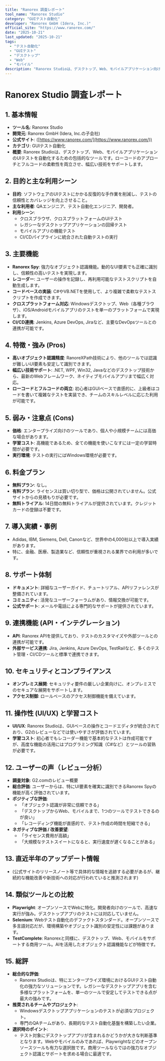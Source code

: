 ```yaml
---
title: "Ranorex 調査レポート"
tool_name: "Ranorex Studio"
category: "GUIテスト自動化"
developer: "Ranorex GmbH (Idera, Inc.)"
official_site: "https://www.ranorex.com/"
date: "2025-10-21"
last_updated: "2025-10-21"
tags:
  - "テスト自動化"
  - "GUIテスト"
  - "デスクトップ"
  - "Web"
  - "モバイル"
description: "Ranorex Studioは、デスクトップ、Web、モバイルアプリケーション向けの堅牢なGUIテスト自動化ツールです。"
---
```


# **Ranorex Studio 調査レポート**

## **1. 基本情報**

* **ツール名**: Ranorex Studio
* **開発元**: Ranorex GmbH (Idera, Inc.の子会社)
* **公式サイト**: ([https://www.ranorex.com/](https://www.ranorex.com/))
* **カテゴリ**: GUIテスト自動化
* **概要**: Ranorex Studioは、デスクトップ、Web、モバイルアプリケーションのUIテストを自動化するための包括的なツールです。ローコードのアプローチとフルコードの柔軟性を両立させ、幅広い技術をサポートします。

## **2. 目的と主な利用シーン**

* **目的**: ソフトウェアのUIテストにかかる反復的な手作業を削減し、テストの信頼性とカバレッジを向上させること。
* **主な利用者**: QAエンジニア、テスト自動化エンジニア、開発者。
* **利用シーン**:
    * クロスブラウザ、クロスプラットフォームのUIテスト
    * レガシーなデスクトップアプリケーションの回帰テスト
    * モバイルアプリの機能テスト
    * CI/CDパイプラインに統合された自動テストの実行

## **3. 主要機能**

* **Ranorex Spy**: 強力なオブジェクト認識機能。動的なUI要素でも正確に識別し、信頼性の高いテストを実現します。
* **レコーダー**: ユーザーの操作を記録し、再利用可能なテストスクリプトを自動生成します。
* **コードベースの実装**: C#やVB.NETを使用して、より複雑で柔軟なテストスクリプトを作成できます。
* **クロスプラットフォーム対応**: Windowsデスクトップ、Web（各種ブラウザ）、iOS/Androidモバイルアプリのテストを単一のプラットフォームで実現します。
* **CI/CD連携**: Jenkins, Azure DevOps, Jiraなど、主要なDevOpsツールとの連携が可能です。

## **4. 特徴・強み (Pros)**

* **高いオブジェクト認識精度**: RanoreXPath技術により、他のツールでは認識が難しいUI要素も安定して識別できます。
* **幅広い技術サポート**: .NET, WPF, Win32, Javaなどのデスクトップ技術から、最新のWebフレームワーク、ネイティブモバイルアプリまで幅広く対応。
* **ローコードとフルコードの両立**: 初心者はGUIベースで直感的に、上級者はコードを書いて複雑なテストを実装でき、チームのスキルレベルに応じた利用が可能です。

## **5. 弱み・注意点 (Cons)**

* **価格**: エンタープライズ向けのツールであり、個人や小規模チームには高価な場合があります。
* **学習コスト**: 高機能であるため、全ての機能を使いこなすには一定の学習時間が必要です。
* **実行環境**: テストの実行にはWindows環境が必要です。

## **6. 料金プラン**

* **無料プラン**: なし。
* **有料プラン**: ライセンスは買い切り型で、価格は公開されていません。公式サイトからの見積もりが必要です。
* **無料トライアル**: 14日間の無料トライアルが提供されています。クレジットカードの登録は不要です。

## **7. 導入実績・事例**

* Adidas, IBM, Siemens, Dell, Canonなど、世界中の4,000社以上で導入実績があります。
* 特に、金融、医療、製造業など、信頼性が重視される業界での利用が多いです。

## **8. サポート体制**

* **ドキュメント**: 詳細なユーザーガイド、チュートリアル、APIリファレンスが整備されています。
* **コミュニティ**: 活発なユーザーフォーラムがあり、情報交換が可能です。
* **公式サポート**: メールや電話による専門的なサポートが提供されています。

## **9. 連携機能 (API・インテグレーション)**

* **API**: Ranorex APIを提供しており、テストのカスタマイズや外部ツールとの連携が可能です。
* **外部サービス連携**: Jira, Jenkins, Azure DevOps, TestRailなど、多くのテスト管理・CI/CDツールと標準で連携できます。

## **10. セキュリティとコンプライアンス**

* **オンプレミス展開**: セキュリティ要件の厳しい企業向けに、オンプレミスでのセキュアな展開をサポートします。
* **アクセス制御**: ロールベースのアクセス制御機能を備えています。

## **11. 操作性 (UI/UX) と学習コスト**

* **UI/UX**: Ranorex Studioは、GUIベースの操作とコードエディタが統合されており、G2のレビューなどでは使いやすさが評価されています。
* **学習コスト**: 初心者でもレコーダー機能で基本的なテストは作成可能ですが、高度な機能の活用にはプログラミング知識（C#など）とツールの習熟が必要です。

## **12. ユーザーの声（レビュー分析）**

* **調査対象**: G2.comのレビュー概要
* **総合評価**: ユーザーからは、特にUI要素を確実に識別できるRanorex Spyの機能が高く評価されています。
* **ポジティブな評価**:
    * 「オブジェクト認識が非常に信頼できる」
    * 「デスクトップからWeb、モバイルまで、1つのツールでテストできるのが良い」
    * 「レコーディング機能が直感的で、テスト作成の時間を短縮できる」
* **ネガティブな評価 / 改善要望**:
    * 「ライセンス費用が高額」
    * 「大規模なテストスイートになると、実行速度が遅くなることがある」

## **13. 直近半年のアップデート情報**

* (公式サイトのリリースノート等で具体的な情報を追跡する必要があるが、継続的な機能改善や新技術への対応が行われていると推測されます)

## **14. 類似ツールとの比較**

* **Playwright**: オープンソースでWebに特化。開発者向けのツールで、高速な実行が強み。デスクトップアプリのテストには対応していません。
* **Selenium**: Webテスト自動化のデファクトスタンダード。オープンソースで多言語対応だが、環境構築やオブジェクト識別の安定性には課題があります。
* **TestComplete**: Ranorexと同様に、デスクトップ、Web、モバイルをサポートする商用ツール。AIを活用したオブジェクト認識機能などが特徴です。

## **15. 総評**

* **総合的な評価**:
    * Ranorex Studioは、特にエンタープライズ環境におけるGUIテスト自動化の強力なソリューションです。レガシーなデスクトップアプリを含む多様なプラットフォームを、単一のツールで安定してテストできる点が最大の強みです。
* **推奨されるチームやプロジェクト**:
    * Windowsデスクトップアプリケーションのテストが必須なプロジェクト。
    * 専門のQAチームがあり、長期的なテスト自動化基盤を構築したい企業。
* **選択時のポイント**:
    * テスト対象にデスクトップアプリが含まれるかどうかが大きな判断基準となります。Webやモバイルのみであれば、Playwrightなどのオープンソースツールも有力な選択肢です。商用ツールならではの強力なオブジェクト認識とサポートを求める場合に最適です。
